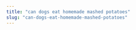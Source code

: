 ```yaml
---
title: "can dogs eat homemade mashed potatoes"
slug: "can-dogs-eat-homemade-mashed-potatoes"
---
```


